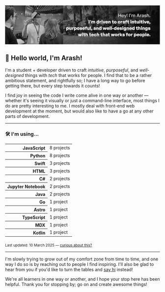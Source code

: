 
![A gallery of different pictures of people placed next to each other. In the foreground, a text that includes "Hey! I'm Arash. I'm driven to use tech in crafting intuitive, purposeful, and well-designed things that work for people."](docs/banner.webp)

## 👋 Hello world, I'm Arash!

I'm a student + developer driven to craft <dfn title="in a way that feels natural">intuitive</dfn>, <dfn title="in a way that adds meaningful value">purposeful</dfn>, and <dfn title="in a way that is aesthetically pleasing and usable">well-designed</dfn> things with <dfn title="whether software, hardware, or anything in between">tech</dfn> that works for people. I find that to be a rather ambitious statement, and rightfully so; I have a long way to go before getting there, but every step towards it counts!

I find joy in seeing the code I write come alive in one way or another — whether it's seeing it visually or just a command-line interface, most things I do are pretty interesting to me. I mostly deal with front-end web development at the moment, but would also like to have a go at any other parts of development.

---

### 🛠 I'm using...

<table style="width: 100%">
    <tr>
        <th scope="row" style="text-align: right">JavaScript</th>
        <td>8 projects</td>
    </tr>
    <tr>
        <th scope="row" style="text-align: right">Python</th>
        <td>8 projects</td>
    </tr>
    <tr>
        <th scope="row" style="text-align: right">Swift</th>
        <td>3 projects</td>
    </tr>
    <tr>
        <th scope="row" style="text-align: right">HTML</th>
        <td>3 projects</td>
    </tr>
    <tr>
        <th scope="row" style="text-align: right">C#</th>
        <td>2 projects</td>
    </tr>
    <tr>
        <th scope="row" style="text-align: right">Jupyter Notebook</th>
        <td>2 projects</td>
    </tr>
    <tr>
        <th scope="row" style="text-align: right">Java</th>
        <td>2 projects</td>
    </tr>
    <tr>
        <th scope="row" style="text-align: right">Go</th>
        <td>1 project</td>
    </tr>
    <tr>
        <th scope="row" style="text-align: right">Astro</th>
        <td>1 project</td>
    </tr>
    <tr>
        <th scope="row" style="text-align: right">TypeScript</th>
        <td>1 project</td>
    </tr>
    <tr>
        <th scope="row" style="text-align: right">MDX</th>
        <td>1 project</td>
    </tr>
    <tr>
        <th scope="row" style="text-align: right">Kotlin</th>
        <td>1 project</td>
    </tr>
</table>

<sub>Last updated: 10 March 2025 — <a href="https://github.com/arashnrim/arashnrim/tree/main/update">curious about this?</a></sub>

---

I'm slowly trying to grow out of my comfort zone from time to time, and one way I do so is by reaching out to people I find inspiring. I'll also be glad to hear from you if you'd like to turn the tables and <a href="https://arash.codes/#connect" target="_blank" rel="noreferrer">say hi</a> instead!

We're all learners in one way or another, and I hope your stop here has been helpful. Thank you for stopping by; go on and create awesome things!
